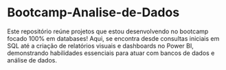 # Bootcamp-Analise-de-Dados
Este repositório reúne projetos que estou desenvolvendo no bootcamp focado 100% em databases! Aqui, se encontra desde consultas iniciais em SQL até a criação de relatórios visuais e dashboards no Power BI, demonstrando habilidades essenciais para atuar com bancos de dados e análise de dados.
